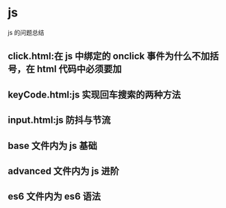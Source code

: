 # js

js 的问题总结

## click.html:在 js 中绑定的 onclick 事件为什么不加括号，在 html 代码中必须要加

## keyCode.html:js 实现回车搜索的两种方法

## input.html:js 防抖与节流

## base 文件内为 js 基础

## advanced 文件内为 js 进阶

## es6 文件内为 es6 语法
